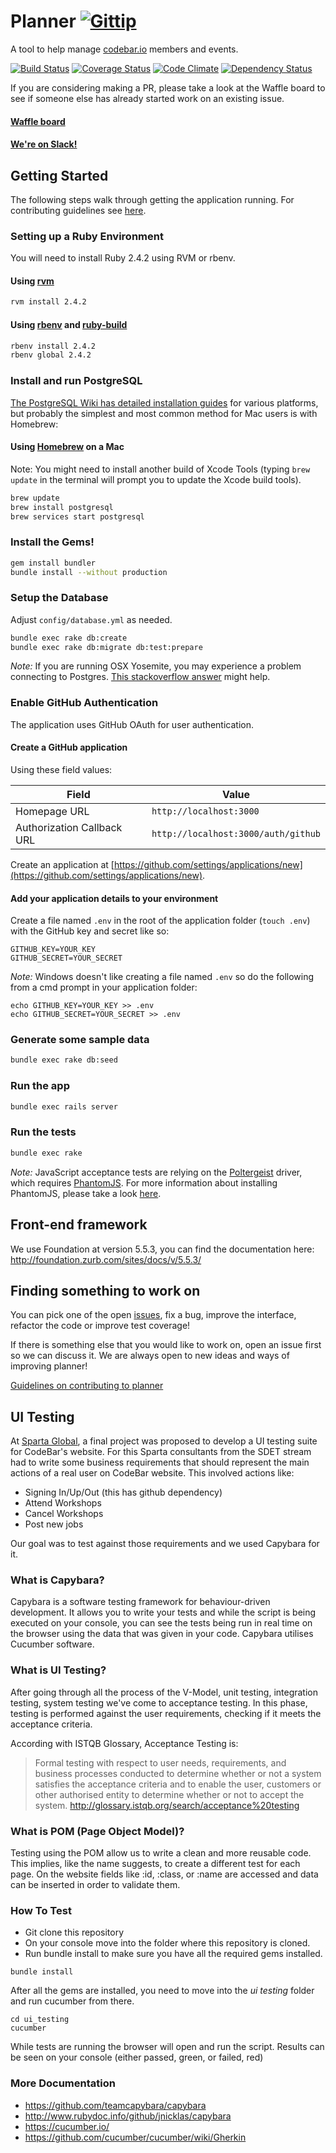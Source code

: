 # Planner [![Gittip](http://img.shields.io/gittip/by_codebar.png)](https://www.gittip.com/by_codebar/)

A tool to help manage [codebar.io](http://codebar.io) members and events.

[![Build Status](https://travis-ci.org/codebar/planner.png?branch=master)](https://travis-ci.org/codebar/planner)
[![Coverage Status](https://coveralls.io/repos/codebar/planner/badge.png)](https://coveralls.io/r/codebar/planner)
[![Code Climate](https://codeclimate.com/github/codebar/planner.png)](https://codeclimate.com/github/codebar/planner)
[![Dependency Status](https://gemnasium.com/codebar/planner.png)](https://gemnasium.com/codebar/planner)

If you are considering making a PR, please take a look at the Waffle board to see if someone else has already started work on an existing issue.

#### [Waffle board](https://waffle.io/codebar/planner)

#### [We're on Slack!](https://codebar-slack.herokuapp.com)


## Getting Started

The following steps walk through getting the application running. For contributing guidelines see [here](https://github.com/codebar/planner/blob/master/CONTRIBUTING.md).

### Setting up a Ruby Environment

You will need to install Ruby 2.4.2 using RVM or rbenv.

#### Using [rvm](https://rvm.io/rvm/install)

```bash
rvm install 2.4.2
```

#### Using [rbenv](https://github.com/sstephenson/rbenv) and [ruby-build](https://github.com/sstephenson/ruby-build)

```bash
rbenv install 2.4.2
rbenv global 2.4.2
```

### Install and run PostgreSQL
[The PostgreSQL Wiki has detailed installation guides](https://wiki.postgresql.org/wiki/Detailed_installation_guides) for various platforms, but probably the simplest and most common method for Mac users is with Homebrew:

#### Using [Homebrew](https://brew.sh/) on a Mac
Note: You might need to install another build of Xcode Tools (typing `brew update` in the terminal will prompt you to update the Xcode build tools).
```bash
brew update
brew install postgresql
brew services start postgresql
```

### Install the Gems!

```bash
gem install bundler
bundle install --without production
```

### Setup the Database

Adjust `config/database.yml` as needed.

```bash
bundle exec rake db:create
bundle exec rake db:migrate db:test:prepare
```

*Note:* If you are running OSX Yosemite, you may experience a problem connecting to
Postgres. [This stackoverflow answer](http://stackoverflow.com/a/26458194/1510063) might help.

### Enable GitHub Authentication

The application uses GitHub OAuth for user authentication.

#### Create a GitHub application

Using these field values:

| Field | Value |
| --- | --- |
| Homepage URL | `http://localhost:3000` |
| Authorization Callback URL | `http://localhost:3000/auth/github` |

Create an application at [https://github.com/settings/applications/new](https://github.com/settings/applications/new).

#### Add your application details to your environment

Create a file named `.env` in the root of the application folder (`touch .env`)
with the GitHub key and secret like so:

    GITHUB_KEY=YOUR_KEY
    GITHUB_SECRET=YOUR_SECRET

*Note:* Windows doesn't like creating a file named `.env` so do the following
from a cmd prompt in your application folder:

    echo GITHUB_KEY=YOUR_KEY >> .env
    echo GITHUB_SECRET=YOUR_SECRET >> .env

### Generate some sample data

```bash
bundle exec rake db:seed
```

### Run the app

```bash
bundle exec rails server
```

### Run the tests

```bash
bundle exec rake
```

*Note:* JavaScript acceptance tests are relying on the [Poltergeist](https://github.com/teampoltergeist/poltergeist) driver, which requires
[PhantomJS](http://phantomjs.org). For more information about installing PhantomJS, please take a look
[here](https://github.com/teampoltergeist/poltergeist#installing-phantomjs).

## Front-end framework

We use Foundation at version 5.5.3, you can find the documentation here: http://foundation.zurb.com/sites/docs/v/5.5.3/

## Finding something to work on
You can pick one of the open [issues](https://github.com/codebar/planner/issues), fix a bug, improve the interface, refactor the code or improve test coverage!

If there is something else that you would like to work on, open an issue first so we can discuss it. We are always open to new ideas and ways of improving planner!

[Guidelines on contributing to planner](https://github.com/codebar/planner/blob/master/CONTRIBUTING.md)

## UI Testing

At [Sparta Global](https://www.spartaglobal.com/), a final project was proposed to develop a UI testing suite for CodeBar's website.
For this Sparta consultants from the SDET stream had to write some business requirements that should represent the main actions of a real user on CodeBar website. This involved actions like:
- Signing In/Up/Out (this has github dependency)
- Attend Workshops
- Cancel Workshops
- Post new jobs

Our goal was to test against those requirements and we used Capybara for it.

### What is Capybara?

Capybara is a software testing framework for behaviour-driven development. It allows you to write your tests and while the script is being executed on your console, you can see the tests being run in real time on the browser using the data that was given in your code. Capybara utilises Cucumber software.

### What is UI Testing?
After going through all the process of the V-Model, unit testing, integration testing, system testing we've come to acceptance testing. In this phase, testing is performed against the user requirements, checking if it meets the acceptance criteria.

According with ISTQB Glossary, Acceptance Testing is:

> Formal testing with respect to user needs, requirements, and business processes conducted to determine whether or not a system satisfies the acceptance criteria and to enable the user, customers or other authorised entity to determine whether or not to accept the system. http://glossary.istqb.org/search/acceptance%20testing

### What is POM (Page Object Model)?
Testing using the POM allow us to write a clean and more reusable code. This implies, like the name suggests, to create a different test for each page. On the website fields like :id, :class, or :name are accessed and data can be inserted in order to validate them.

### How To Test
- Git clone this repository
- On your console move into the folder where this repository is cloned.
- Run bundle install to make sure you have all the required gems installed.
```
bundle install
```
After all the gems are installed, you need to move into the _ui testing_ folder and run cucumber from there.
```
cd ui_testing
cucumber
```
While tests are running the browser will open and run the script.
Results can be seen on your console (either passed, green, or failed, red)

### More Documentation
- https://github.com/teamcapybara/capybara
- http://www.rubydoc.info/github/jnicklas/capybara
- https://cucumber.io/
- https://github.com/cucumber/cucumber/wiki/Gherkin
